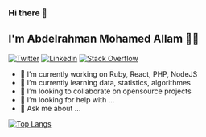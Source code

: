 ### Hi there 👋
## I'm Abdelrahman Mohamed Allam 👨‍💻

[![Twitter](https://img.shields.io/badge/-Twitter-222222?style=flat-square&logo=twitter&logoColor=white&link=https://twitter.com/AbdelRhmnAllam)](https://twitter.com/AbdelRhmnAllam/)
[![Linkedin](https://img.shields.io/badge/-LinkedIn-222222?style=flat-square&logo=Linkedin&logoColor=white&link=https://www.linkedin.com/in/abdelrahman-mohamed-allam/)](https://www.linkedin.com/in/abdelrahman-mohamed-allam/)
[![Stack Overflow](https://img.shields.io/badge/-Stack%20Overflow-222222?style=flat-square&logo=stack-overflow&logoColor=white&link=https://stackoverflow.com/users/4613828/abdelrahman-m-allam)](https://stackoverflow.com/users/4613828/abdelrahman-m-allam)

- 🔭 I’m currently working on Ruby, React, PHP, NodeJS
- 🌱 I’m currently learning data, statistics, algorithmes  
- 👯 I’m looking to collaborate on opensource projects
- 🤔 I’m looking for help with ...
- 💬 Ask me about ...

<!--
**abdelrhman-allam/abdelrhman-allam** is a ✨ _special_ ✨ repository because its `README.md` (this file) appears on your GitHub profile.

Here are some ideas to get you started:

- 🔭 I’m currently working on Ruby, React, PHP, NodeJS
- 🌱 I’m currently learning data, statistics, algorithmes  
- 👯 I’m looking to collaborate on opensource projects
- 🤔 I’m looking for help with ...
- 💬 Ask me about ...
- 📫 How to reach me: ...
- 😄 Pronouns: ...
- ⚡ Fun fact: ...
![Ajulu's Github Stats](https://github-readme-stats.vercel.app/api?username=abdelrhman-allam&show_icons=true&theme=radical)
-->

[![Top Langs](https://github-readme-stats.vercel.app/api/top-langs/?username=abdelrhman-allam&layout=compact)](https://github.com/anuraghazra/github-readme-stats)
